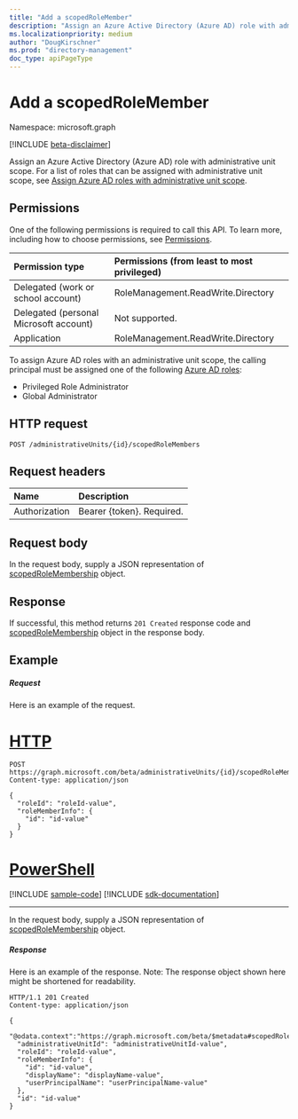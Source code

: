 ```yaml
---
title: "Add a scopedRoleMember"
description: "Assign an Azure Active Directory (Azure AD) role with administrative unit scope."
ms.localizationpriority: medium
author: "DougKirschner"
ms.prod: "directory-management"
doc_type: apiPageType
---
```


# Add a scopedRoleMember

Namespace: microsoft.graph

[!INCLUDE [beta-disclaimer](../../includes/beta-disclaimer.md)]

Assign an Azure Active Directory (Azure AD) role with administrative unit scope. For a list of roles that can be assigned with administrative unit scope, see [Assign Azure AD roles with administrative unit scope](/azure/active-directory/roles/admin-units-assign-roles).

## Permissions
One of the following permissions is required to call this API. To learn more, including how to choose permissions, see [Permissions](/graph/permissions-reference).


|Permission type      | Permissions (from least to most privileged)              |
|:--------------------|:---------------------------------------------------------|
|Delegated (work or school account) | RoleManagement.ReadWrite.Directory    |
|Delegated (personal Microsoft account) | Not supported.    |
|Application | RoleManagement.ReadWrite.Directory |

To assign Azure AD roles with an administrative unit scope, the calling principal must be assigned one of the following [Azure AD roles](/azure/active-directory/roles/permissions-reference):

* Privileged Role Administrator
* Global Administrator

## HTTP request
<!-- { "blockType": "ignored" } -->
```http
POST /administrativeUnits/{id}/scopedRoleMembers
```
## Request headers
| Name      |Description|
|:----------|:----------|
| Authorization  | Bearer {token}. Required.|

## Request body
In the request body, supply a JSON representation of [scopedRoleMembership](../resources/scopedrolemembership.md) object.

## Response

If successful, this method returns `201 Created` response code and [scopedRoleMembership](../resources/scopedrolemembership.md) object in the response body.

## Example
##### Request
Here is an example of the request.

# [HTTP](#tab/http)
<!-- {
  "blockType": "request",
  "name": "create_scopedrolemembership_from_administrativeunit"
}-->
```http
POST https://graph.microsoft.com/beta/administrativeUnits/{id}/scopedRoleMembers
Content-type: application/json

{
  "roleId": "roleId-value",
  "roleMemberInfo": {
    "id": "id-value"
  }
}
```

# [PowerShell](#tab/powershell)
[!INCLUDE [sample-code](../includes/snippets/powershell/create-scopedrolemembership-from-administrativeunit-powershell-snippets.md)]
[!INCLUDE [sdk-documentation](../includes/snippets/snippets-sdk-documentation-link.md)]

---

In the request body, supply a JSON representation of [scopedRoleMembership](../resources/scopedrolemembership.md) object.

##### Response
Here is an example of the response. Note: The response object shown here might be shortened for readability.
<!-- {
  "blockType": "response",
  "truncated": true,
  "@odata.type": "microsoft.graph.scopedRoleMembership"
} -->
```http
HTTP/1.1 201 Created
Content-type: application/json

{
  "@odata.context":"https://graph.microsoft.com/beta/$metadata#scopedRoleMemberships/$entity",
  "administrativeUnitId": "administrativeUnitId-value",
  "roleId": "roleId-value",
  "roleMemberInfo": {
    "id": "id-value",
    "displayName": "displayName-value",
    "userPrincipalName": "userPrincipalName-value"
  },
  "id": "id-value"
}
```

<!-- uuid: 8fcb5dbc-d5aa-4681-8e31-b001d5168d79
2015-10-25 14:57:30 UTC -->
<!--
{
  "type": "#page.annotation",
  "description": "Create scopedRoleMembership",
  "keywords": "",
  "section": "documentation",
  "tocPath": "",
  "suppressions": [
  ]
}
-->


